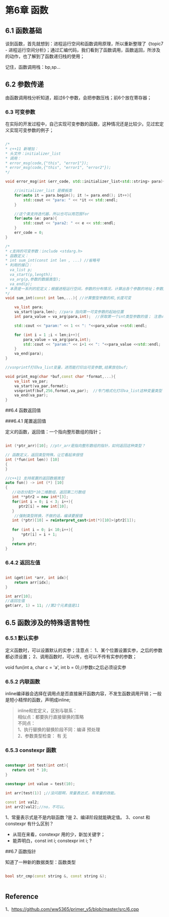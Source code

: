 # 第6章 函数




## 6.1 函数基础

谈到函数，首先就想到：进程运行空间和函数调用原理，所以重新整理了《topic7 - 进程运行空间分析》；通过汇编代码，我们看到了函数调用，函数返回，所涉及的动作，也了解到了函数递归栈的使用；

记住，函数调用栈：bp,sp...



## 6.2 参数传递

由函数调用栈分析知道，超过6个参数，会把参数压栈；前6个放在寄存器；



### 6.3 可变参数

在实际的开发过程中，自己实现可变参数的函数，这种情况还是比较少。见过宏定义实现可变参数的例子；


```c++

/*
* c++11 新增加：
* 头文件：initializer_list
* 调用：
* error_msg(code,{"this", "error1"});
* error_msg(code,{"this", "error1", "error2"});
*/

void error_msg(int &err_code, std::initializer_list<std::string> para){

    //initializer_list 是模板类
    for(auto it = para.begin(); it != para.end(); it++){
        std::cout << "para: " << *it << std::endl;
    }

    //这个类支持迭代器，所以也可以用范围for
    for(auto &e: para){
        std::cout << "para2: " << e << std::endl;
    }
    err_code = 0;
}

/*
* c支持的可变参数：include <stdarg.h>
* 函数定义：
* int sum_int(const int len , ...) //省略号
* 利用的接口：
  va_list p;
  va_start(p,length);
  va_arg(p,参数的数据类型);
  va_end(p);
* 本质是一系列的宏定义；根据进程运行空间，参数的分布情况，计算出各个参数的地址；参数从右向左入栈，所以高地址->低地址：第n个->第1个参数；
*/
void sum_int(const int len,...){ //计算整型参数的和,长度可变

    va_list para;
    va_start(para,len); //para 指向第一可变参数的起始位置
    int para_value = va_arg(para,int);  //获取第一个int类型参数的值； 注意va_arg的第二个参数是数据类型：int

    std::cout << "param:" << 1 << ": "<<para_value <<std::endl;

    for (int i = 1 ;i < len;i++){
        para_value = va_arg(para,int);
        std::cout << "param:" << i+1 << ": "<<para_value <<std::endl;
    }
    va_end(para);
}

//vsnprintf打印va_list变量，进而能打印出可变参数,结果放在buf;

void print_msg(char *buf,const char *format,...){
    va_list va_par;
    va_start(va_par,format);
    vsnprintf(buf,256,format,va_par);  //专门格式化打印va_list这种变量类型
    va_end(va_par);
}
```

##6.4 函数返回值

###6.4.1 尾置返回值

定义的函数，返回值：一个指向整形数组的指针；

```c++

int (*ptr_arr)[10]; //ptr_arr是指向整形数组的指针，如何返回这种类型？

// 函数定义，返回类型特殊，让它看起来很怪
int (*fun(int len)) [10]
{
}

//c++11 支持尾置的返回数据类型
auto fun() -> int (*) [10]
{
   //动态分配3*10二维数组，返回第二行数组
   int **ptr2 = new int*[3];
   for(int i = 0; i < 3; i++){
      ptr2[i] = new int[10];
   }
    //强制类型转换，不做的话，编译要报错
   int (*ptr)[10] = reinterpret_cast<int(*)[10]>(ptr2[1]);
   
   for (int i = 0; i< 10;i++){
       *ptr[i] = i + 1;
   }
   return ptr;  
}

```

### 6.4.2 返回左值

```c++

int &get(int *arr, int idx){
    return arr[idx];
}

int arr[10];
//返回左值
get(arr, 1) = 11; //第2个元素值是11

```


## 6.5 函数涉及的特殊语言特性


### 6.5.1 默认实参

定义函数时，可以设置默认的实参；注意点：
1、某个位置设置实参，之后的参数都必须设置；
2、调用函数时，可以传，也可以不传有实参的参数；

void fun(int a, char c = 'a', int b = 0);//参数c之后必须设实参

### 6.5.2 内联函数

inline编译器会选择在调用点是否直接展开函数内容，不发生函数调用开销；一般是短小精悍的函数，声明成inline;

 > inline和宏定义，区别与联系：</br>
 > 相似点：都要执行直接替换的策略</br>
 > 不同点：</br>
 > 1、执行替换的替换阶段不同：编译 预处理</br>
 > 2、参数类型检查： 有  无

 ### 6.5.3  constexpr 函数
 
 
 ```c++
 
 constexpr int test(int cnt){
    return cnt * 10;
 }
 
 constexpr int value = test(10);
 
 int arr[test(1)] ;//没问题啊，常量表达式，有常量的效能。
 
 const int val2;
 int arr2[val2];//no，不可以。
 
 ```
 
 
1、常量表示式是不是内联函数 ?是
2、编译阶段就能确定值。
3、const 和 constexpr 有什么区别？
* 从现在来看，constexpr 用的少，新加关键字；
* 能弄明白，const int i; constexpr int i; ?


##6.7 函数指针


知道了一种新的数据类型：函数类型


```c++

bool str_cmp(const string &, const string &);
 
```
   
   
  
   
     
  
## Reference
  
1、https://github.com/ww5365/primer_v5/blob/master/src/6.cpp







